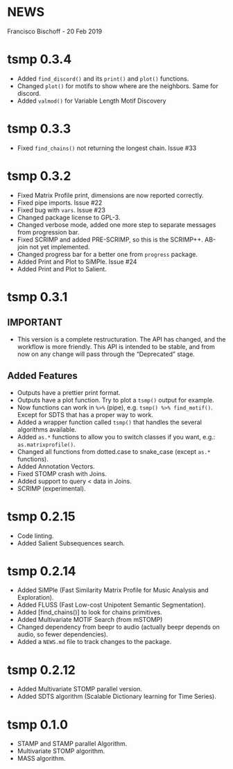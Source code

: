 NEWS
================
Francisco Bischoff
\- 20 Feb 2019

<!-- NEWS.md is generated from NEWS.Rmd. Please edit that file -->

# tsmp 0.3.4

  - Added `find_discord()` and its `print()` and `plot()` functions.
  - Changed `plot()` for motifs to show where are the neighbors. Same
    for discord.
  - Added `valmod()` for Variable Length Motif Discovery

# tsmp 0.3.3

  - Fixed `find_chains()` not returning the longest chain. Issue \#33

# tsmp 0.3.2

  - Fixed Matrix Profile print, dimensions are now reported correctly.
  - Fixed pipe imports. Issue \#22
  - Fixed bug with `vars`. Issue \#23
  - Changed package license to GPL-3.
  - Changed verbose mode, added one more step to separate messages from
    progression bar.
  - Fixed SCRIMP and added PRE-SCRIMP, so this is the SCRIMP++. AB-join
    not yet implemented.
  - Changed progress bar for a better one from `progress` package.
  - Added Print and Plot to SiMPle. Issue \#24
  - Added Print and Plot to Salient.

# tsmp 0.3.1

## IMPORTANT

  - This version is a complete restructuration. The API has changed, and
    the workflow is more friendly. This API is intended to be stable,
    and from now on any change will pass through the “Deprecated” stage.

## Added Features

  - Outputs have a prettier print format.
  - Outputs have a plot function. Try to plot a `tsmp()` output for
    example.
  - Now functions can work in `%>%` (pipe), e.g. `tsmp() %>%
    find_motif()`. Except for SDTS that has a proper way to work.
  - Added a wrapper function called `tsmp()` that handles the several
    algorithms available.
  - Added `as.*` functions to allow you to switch classes if you want,
    e.g.: `as.matrixprofile()`.
  - Changed all functions from dotted.case to snake\_case (except `as.*`
    functions).
  - Added Annotation Vectors.
  - Fixed STOMP crash with Joins.
  - Added support to query \< data in Joins.
  - SCRIMP (experimental).

# tsmp 0.2.15

  - Code linting.
  - Added Salient Subsequences search.

# tsmp 0.2.14

  - Added SiMPle (Fast Similarity Matrix Profile for Music Analysis and
    Exploration).
  - Added FLUSS (Fast Low-cost Unipotent Semantic Segmentation).
  - Added \[find\_chains()\] to look for chains primitives.
  - Added Multivariate MOTIF Search (from mSTOMP)
  - Changed dependency from beepr to audio (actually beepr depends on
    audio, so fewer dependencies).
  - Added a `NEWS.md` file to track changes to the package.

# tsmp 0.2.12

  - Added Multivariate STOMP parallel version.
  - Added SDTS algorithm (Scalable Dictionary learning for Time Series).

# tsmp 0.1.0

  - STAMP and STAMP parallel Algorithm.
  - Multivariate STOMP algorithm.
  - MASS algorithm.
